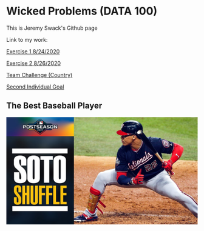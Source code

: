 # Wicked Problems (DATA 100)

This is Jeremy Swack's Github page

Link to my work:

[Exercise 1 8/24/2020](DATA_100_Day_1.md)

[Exercise 2 8/26/2020](DATA_100_Day_2.md)

[Team Challenge (Country)](DATA_100_team_challenge.md)

[Second Individual Goal](DATA_100_ind_goal_2.md)

## The Best Baseball Player

![](Soto_Shuffle.jpg)
